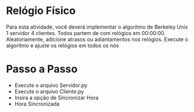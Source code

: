 

<h1>Relógio Físico</h1>
<p>Para esta atividade, você deverá implementar o algoritmo de Berkeley Unix 1 servidor 4 clientes. Todos partem de com relógios em 00:00:00. Aleatoriamente, adicione atrasos ou adiantamentos nos relógios. Execute o algoritmo e ajuste os relógios em todos os nós</p>
<h1>Passo a Passo</h1>
<ul>
<li>Execute o arquivo Servidor.py</li>
<li> Execute o arquivo Cliente.py</li>
<li>Insira a opção de Sincronizar Hora</li>
<li>Hora Sincronizada</li>
</ul>
